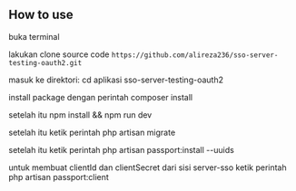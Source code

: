 ## How to use

buka terminal

lakukan clone source code `https://github.com/alireza236/sso-server-testing-oauth2.git`

masuk ke direktori: cd aplikasi sso-server-testing-oauth2

install package dengan perintah  composer install

setelah itu npm install && npm run dev

setelah itu ketik perintah php artisan migrate

setelah itu ketik perintah php artisan passport:install --uuids

untuk membuat clientId dan clientSecret dari sisi server-sso ketik perintah php artisan passport:client  
